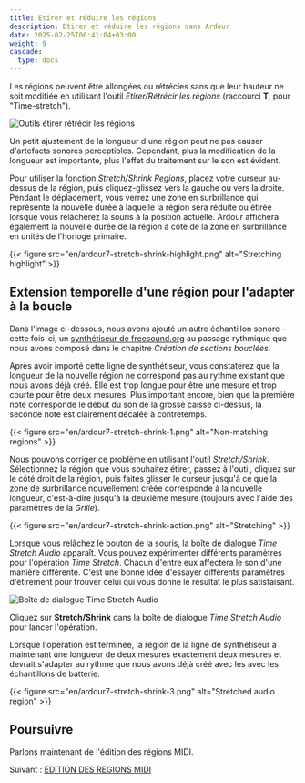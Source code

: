 ```yaml
---
title: Etirer et réduire les régions
description: Etirer et réduire les régions dans Ardour
date: 2025-02-25T00:41:04+03:00
weight: 9
cascade:
  type: docs
---
```


Les régions peuvent être allongées ou rétrécies sans que leur hauteur ne soit modifiée en utilisant l'outil _Etirer/Rétrécir les régions_ (raccourci **T**, pour "Time-stretch").

![Outils étirer rétrécir les régions](en/ardour7-stretch-shrink-edit-mode.png?width=20vw)

Un petit ajustement de la longueur d'une région peut ne pas causer d'artefacts sonores perceptibles. Cependant, plus la modification de la longueur est importante, plus l'effet du traitement sur le son est évident.

Pour utiliser la fonction _Stretch/Shrink Regions_, placez votre curseur au-dessus de la région, puis cliquez-glissez vers la gauche ou vers la droite. Pendant le déplacement, vous verrez une zone en surbrillance qui représente la nouvelle durée à laquelle la région sera réduite ou étirée lorsque vous relâcherez la souris à la position actuelle. Ardour affichera également la nouvelle durée de la région à côté de la zone en surbrillance en unités de l'horloge primaire.

{{< figure src="en/ardour7-stretch-shrink-highlight.png" alt="Stretching highlight" >}}

## Extension temporelle d'une région pour l'adapter à la boucle

Dans l'image ci-dessous, nous avons ajouté un autre échantillon sonore - cette fois-ci, un [synthétiseur de freesound.org](https://freesound.org/people/walkerbelm/sounds/1168/) au passage rythmique que nous avons composé dans le chapitre _Création de sections bouclées_.

Après avoir importé cette ligne de synthétiseur, vous constaterez que la longueur de la nouvelle région ne correspond pas au rythme existant que nous avons déjà créé. Elle est trop longue pour être une mesure et trop courte pour être deux mesures. Plus important encore, bien que la première note corresponde le début du son de la grosse caisse ci-dessus, la seconde note est clairement décalée à contretemps.

{{< figure src="en/ardour7-stretch-shrink-1.png" alt="Non-matching regions" >}}

Nous pouvons corriger ce problème en utilisant l'outil _Stretch/Shrink_. Sélectionnez la région que vous souhaitez étirer, passez à l'outil, cliquez sur le côté droit de la région, puis faites glisser le curseur jusqu'à ce que la zone de surbrillance nouvellement créée corresponde à la nouvelle longueur, c'est-à-dire jusqu'à la deuxième mesure (toujours avec l'aide des paramètres de la _Grille_).

{{< figure src="en/ardour7-stretch-shrink-action.png" alt="Stretching" >}}

Lorsque vous relâchez le bouton de la souris, la boîte de dialogue _Time Stretch Audio_ apparaît. Vous pouvez expérimenter différents paramètres pour l'opération _Time Stretch_. Chacun d'entre eux affectera le son d'une manière différente. C'est une bonne idée d'essayer différents paramètres d'étirement pour trouver celui qui vous donne le résultat le plus satisfaisant.

![Boîte de dialogue Time Stretch Audio](en/ardour7-stretch-shrink-2.png?width=30vw)

Cliquez sur **Stretch/Shrink** dans la boîte de dialogue _Time Stretch Audio_ pour lancer l'opération.

Lorsque l'opération est terminée, la région de la ligne de synthétiseur a maintenant une longueur de deux mesures exactement deux mesures et devrait s'adapter au rythme que nous avons déjà créé avec les avec les échantillons de batterie.

{{< figure src="en/ardour7-stretch-shrink-3.png" alt="Stretched audio region" >}}

## Poursuivre

Parlons maintenant de l'édition des régions MIDI.

Suivant : [EDITION DES REGIONS MIDI](../editing-midi-regions/)
